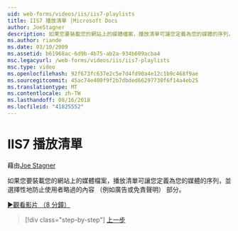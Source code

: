 ```yaml
---
uid: web-forms/videos/iis/iis7-playlists
title: IIS7 播放清單 |Microsoft Docs
author: JoeStagner
description: 如果您要裝載您的網站上的媒體檔案，播放清單可讓您定義為您的媒體的序列，並選擇性地防止使用者略過組件的 t...
ms.author: riande
ms.date: 03/10/2009
ms.assetid: b61968ac-6d9b-4b75-ab2a-934b609acba4
msc.legacyurl: /web-forms/videos/iis/iis7-playlists
msc.type: video
ms.openlocfilehash: 92f673fc637e2c5e7d4fd90a4e12c1b9c468f9ae
ms.sourcegitcommit: 45ac74e400f9f2b7dbded66297730f6f14a4eb25
ms.translationtype: MT
ms.contentlocale: zh-TW
ms.lasthandoff: 08/16/2018
ms.locfileid: "41825552"
---
```

<a name="iis7-playlists"></a>IIS7 播放清單
====================
藉由[Joe Stagner](https://github.com/JoeStagner)

如果您要裝載您的網站上的媒體檔案，播放清單可讓您定義為您的媒體的序列，並選擇性地防止使用者略過的內容 （例如廣告或免責聲明） 部分。

[&#9654;觀看影片 （8 分鐘）](https://channel9.msdn.com/Blogs/ASP-NET-Site-Videos/iis7-playlists)

> [!div class="step-by-step"]
> [上一步](bit-rate-throttling.md)
